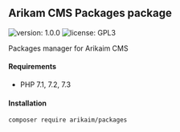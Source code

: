 ## Arikam CMS Packages package
![version: 1.0.0](https://img.shields.io/github/release/arikaim/packages.svg)
![license: GPL3](https://img.shields.io/badge/License-GPLv3-blue.svg)



Packages manager for Arikaim CMS


#### Requirements 
  * PHP 7.1, 7.2, 7.3



#### Installation

```sh
composer require arikaim/packages
```
